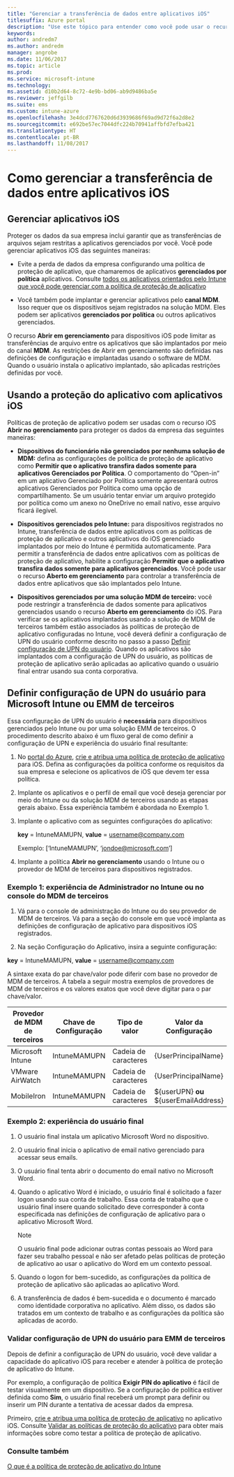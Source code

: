 ```yaml
---
title: "Gerenciar a transferência de dados entre aplicativos iOS"
titlesuffix: Azure portal
description: "Use este tópico para entender como você pode usar o recurso “Open-in” do iOS e as políticas de gerenciamento de aplicativo móvel para gerenciar transferências de dados entre aplicativos."
keywords: 
author: andredm7
ms.author: andredm
manager: angrobe
ms.date: 11/06/2017
ms.topic: article
ms.prod: 
ms.service: microsoft-intune
ms.technology: 
ms.assetid: d10b2d64-8c72-4e9b-bd06-ab9d9486ba5e
ms.reviewer: jeffgilb
ms.suite: ems
ms.custom: intune-azure
ms.openlocfilehash: 3e4dcd7767620d6d3939686f69ad9d72f6a2d8e2
ms.sourcegitcommit: e692be57ec7044dfc224b70941affbfd7efba421
ms.translationtype: HT
ms.contentlocale: pt-BR
ms.lasthandoff: 11/08/2017
---
```

# <a name="how-to-manage-data-transfer-between-ios-apps"></a>Como gerenciar a transferência de dados entre aplicativos iOS
## <a name="manage-ios-apps"></a>Gerenciar aplicativos iOS
Proteger os dados da sua empresa inclui garantir que as transferências de arquivos sejam restritas a aplicativos gerenciados por você.  Você pode gerenciar aplicativos iOS das seguintes maneiras:

-   Evite a perda de dados da empresa configurando uma política de proteção de aplicativo, que chamaremos de aplicativos **gerenciados por política** aplicativos. Consulte [todos os aplicativos orientados pelo Intune que você pode gerenciar com a política de proteção de aplicativo](https://www.microsoft.com/cloud-platform/microsoft-intune-apps)

-   Você também pode implantar e gerenciar aplicativos pelo **canal MDM**.  Isso requer que os dispositivos sejam registrados na solução MDM. Eles podem ser aplicativos **gerenciados por política** ou outros aplicativos gerenciados.

O recurso **Abrir em gerenciamento** para dispositivos iOS pode limitar as transferências de arquivo entre os aplicativos que são implantados por meio do canal **MDM**. As restrições de Abrir em gerenciamento são definidas nas definições de configuração e implantadas usando o software de MDM.  Quando o usuário instala o aplicativo implantado, são aplicadas restrições definidas por você.

##  <a name="using-app-protection-with-ios-apps"></a>Usando a proteção do aplicativo com aplicativos iOS
Políticas de proteção de aplicativo podem ser usadas com o recurso iOS **Abrir no gerenciamento** para proteger os dados da empresa das seguintes maneiras:

-   **Dispositivos do funcionário não gerenciados por nenhuma solução de MDM:** defina as configurações de política de proteção de aplicativo como **Permitir que o aplicativo transfira dados somente para aplicativos Gerenciados por Política**. O comportamento do “Open-in” em um aplicativo Gerenciado por Política somente apresentará outros aplicativos Gerenciados por Política como uma opção de compartilhamento. Se um usuário tentar enviar um arquivo protegido por política como um anexo no OneDrive no email nativo, esse arquivo ficará ilegível.

-   **Dispositivos gerenciados pelo Intune:** para dispositivos registrados no Intune, transferência de dados entre aplicativos com as políticas de proteção de aplicativo e outros aplicativos do iOS gerenciado implantados por meio do Intune é permitida automaticamente. Para permitir a transferência de dados entre aplicativos com as políticas de proteção de aplicativo, habilite a configuração **Permitir que o aplicativo transfira dados somente para aplicativos gerenciados**. Você pode usar o recurso **Aberto em gerenciamento** para controlar a transferência de dados entre aplicativos que são implantados pelo Intune.   

-   **Dispositivos gerenciados por uma solução MDM de terceiro:** você pode restringir a transferência de dados somente para aplicativos gerenciados usando o recurso **Aberto em gerenciamento** do iOS.
Para verificar se os aplicativos implantados usando a solução de MDM de terceiros também estão associados às políticas de proteção de aplicativo configuradas no Intune, você deverá definir a configuração de UPN do usuário conforme descrito no passo a passo [Definir configuração de UPN do usuário](#configure-user-upn-setting-for-third-party-emm).  Quando os aplicativos são implantados com a configuração de UPN do usuário, as políticas de proteção de aplicativo serão aplicadas ao aplicativo quando o usuário final entrar usando sua conta corporativa.

## <a name="configure-user-upn-setting-for-microsoft-intune-or-third-party-emm"></a>Definir configuração de UPN do usuário para Microsoft Intune ou EMM de terceiros
Essa configuração de UPN do usuário é **necessária** para dispositivos gerenciados pelo Intune ou por uma solução EMM de terceiros. O procedimento descrito abaixo é um fluxo geral de como definir a configuração de UPN e experiência do usuário final resultante:

1.  No [portal do Azure](https://portal.azure.com), [crie e atribua uma política de proteção de aplicativo](app-protection-policies.md) para iOS. Defina as configurações da política conforme os requisitos da sua empresa e selecione os aplicativos de iOS que devem ter essa política.

2.  Implante os aplicativos e o perfil de email que você deseja gerenciar por meio do Intune ou da solução MDM de terceiros usando as etapas gerais abaixo. Essa experiência também é abordada no Exemplo 1.

3.  Implante o aplicativo com as seguintes configurações do aplicativo:

      **key** = IntuneMAMUPN,  **value** = <username@company.com>

      Exemplo: [‘IntuneMAMUPN’, ‘jondoe@microsoft.com’]

4.  Implante a política **Abrir no gerenciamento** usando o Intune ou o provedor de MDM de terceiros para dispositivos registrados.


### <a name="example-1-admin-experience-in-intune-or-third-party-mdm-console"></a>Exemplo 1: experiência de Administrador no Intune ou no console do MDM de terceiros

1. Vá para o console de administração do Intune ou do seu provedor de MDM de terceiros. Vá para a seção do console em que você implanta as definições de configuração de aplicativo para dispositivos iOS registrados.

2. Na seção Configuração do Aplicativo, insira a seguinte configuração:

  **key** = IntuneMAMUPN,  **value** = <username@company.com>

  A sintaxe exata do par chave/valor pode diferir com base no provedor de MDM de terceiros. A tabela a seguir mostra exemplos de provedores de MDM de terceiros e os valores exatos que você deve digitar para o par chave/valor.

|Provedor de MDM de terceiros| Chave de Configuração | Tipo de valor | Valor da Configuração|
| ------- | ---- | ---- | ---- |
|Microsoft Intune| IntuneMAMUPN | Cadeia de caracteres | {UserPrincipalName}|
|VMware AirWatch| IntuneMAMUPN | Cadeia de caracteres | {UserPrincipalName}|
|MobileIron | IntuneMAMUPN | Cadeia de caracteres | ${userUPN} **ou** ${userEmailAddress} |


### <a name="example-2-end-user-experience"></a>Exemplo 2: experiência do usuário final

1.  O usuário final instala um aplicativo Microsoft Word no dispositivo.

2.  O usuário final inicia o aplicativo de email nativo gerenciado para acessar seus emails.

3.  O usuário final tenta abrir o documento do email nativo no Microsoft Word.

4.  Quando o aplicativo Word é iniciado, o usuário final é solicitado a fazer logon usando sua conta de trabalho.  Essa conta de trabalho que o usuário final insere quando solicitado deve corresponder à conta especificada nas definições de configuração de aplicativo para o aplicativo Microsoft Word.

    > [!NOTE]
    > O usuário final pode adicionar outras contas pessoais ao Word para fazer seu trabalho pessoal e não ser afetado pelas políticas de proteção de aplicativo ao usar o aplicativo do Word em um contexto pessoal.

5.  Quando o logon for bem-sucedido, as configurações da política de proteção de aplicativo são aplicadas ao aplicativo Word.

6.  A transferência de dados é bem-sucedida e o documento é marcado como identidade corporativa no aplicativo. Além disso, os dados são tratados em um contexto de trabalho e as configurações da política são aplicadas de acordo.

### <a name="validate-user-upn-setting-for-third-party-emm"></a>Validar configuração de UPN do usuário para EMM de terceiros

Depois de definir a configuração de UPN do usuário, você deve validar a capacidade do aplicativo iOS para receber e atender à política de proteção de aplicativo do Intune.

Por exemplo, a configuração de política **Exigir PIN do aplicativo** é fácil de testar visualmente em um dispositivo. Se a configuração de política estiver definida como **Sim**, o usuário final receberá um prompt para definir ou inserir um PIN durante a tentativa de acessar dados da empresa.

Primeiro, [crie e atribua uma política de proteção de aplicativo](app-protection-policies.md) no aplicativo iOS. Consulte [Validar as políticas de proteção do aplicativo](app-protection-policies-validate.md) para obter mais informações sobre como testar a política de proteção de aplicativo.


### <a name="see-also"></a>Consulte também
[O que é a política de proteção de aplicativo do Intune](app-protection-policy.md)
